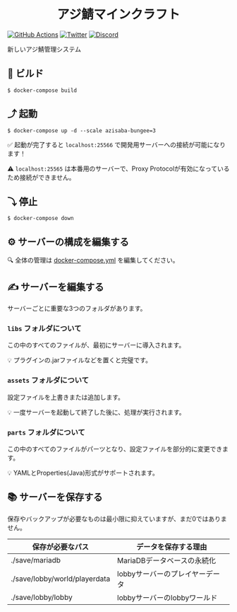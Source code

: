 <h1 align="center">
  アジ鯖マインクラフト
</h1>

[![GitHub Actions](https://badgen.net/github/checks/azisaba/minecraft/main?label=build&icon=github)](https://github.com/azisaba/minecraft/actions)
[![Twitter](https://badgen.net/twitter/follow/AzisabaNetwork?icon=twitter)](https://twitter.com/AzisabaNetwork)
[![Discord](https://discord.com/api/guilds/357134045328572418/widget.png)](https://discord.gg/azisaba)

新しいアジ鯖管理システム

## 🔨 ビルド

```console
$ docker-compose build
```

## ⤴ 起動

```console
$ docker-compose up -d --scale azisaba-bungee=3
```

✅ 起動が完了すると `localhost:25566` で開発用サーバーへの接続が可能になります！

⚠ `localhost:25565` は本番用のサーバーで、Proxy Protocolが有効になっているため接続ができません。

## ⤵ 停止

```console
$ docker-compose down
```

## ⚙ サーバーの構成を編集する

🔍 全体の管理は [docker-compose.yml](docker-compose.yml) を編集してください。

## ✍ サーバーを編集する

サーバーごとに重要な3つのフォルダがあります。

### `libs` フォルダについて

この中のすべてのファイルが、最初にサーバーに導入されます。

💡 プラグインの.jarファイルなどを置くと完璧です。

### `assets` フォルダについて

設定ファイルを上書きまたは追加します。

💡 一度サーバーを起動して終了した後に、処理が実行されます。

### `parts` フォルダについて

この中のすべてのファイルがパーツとなり、設定ファイルを部分的に変更できます。

💡 YAMLとProperties(Java)形式がサポートされます。

## 📚 サーバーを保存する

保存やバックアップが必要なものは最小限に抑えていますが、まだ0ではありません。

| 保存が必要なパス | データを保存する理由 |
| - | - |
| ./save/mariadb | MariaDBデータベースの永続化 |
| ./save/lobby/world/playerdata | lobbyサーバーのプレイヤーデータ |
| ./save/lobby/lobby | lobbyサーバーのlobbyワールド |
